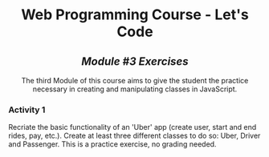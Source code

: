 <h1 align=center>
	<b>Web Programming Course - Let's Code</b>
</h1>

<h2 align=center>
	 <i>Module #3 Exercises</i>
</h2>

<p align=center>
  The third Module of this course aims to give the student the practice necessary in creating and manipulating classes in JavaScript. 
</p>

<h3>
	 <b>Activity 1</b>
</h3>

Recriate the basic functionality of an 'Uber' app (create user, start and end rides, pay, etc.). Create at least three different classes to do so: Uber, Driver and Passenger.
This is a practice exercise, no grading needed. 
